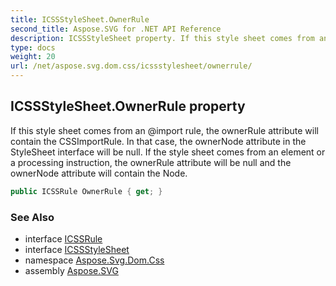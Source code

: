 ```yaml
---
title: ICSSStyleSheet.OwnerRule
second_title: Aspose.SVG for .NET API Reference
description: ICSSStyleSheet property. If this style sheet comes from an import rule the ownerRule attribute will contain the CSSImportRule. In that case the ownerNode attribute in the StyleSheet interface will be null. If the style sheet comes from an element or a processing instruction the ownerRule attribute will be null and the ownerNode attribute will contain the Node
type: docs
weight: 20
url: /net/aspose.svg.dom.css/icssstylesheet/ownerrule/
---
```

## ICSSStyleSheet.OwnerRule property

If this style sheet comes from an @import rule, the ownerRule attribute will contain the CSSImportRule. In that case, the ownerNode attribute in the StyleSheet interface will be null. If the style sheet comes from an element or a processing instruction, the ownerRule attribute will be null and the ownerNode attribute will contain the Node.

```csharp
public ICSSRule OwnerRule { get; }
```

### See Also

* interface [ICSSRule](../../icssrule/)
* interface [ICSSStyleSheet](../)
* namespace [Aspose.Svg.Dom.Css](../../../aspose.svg.dom.css/)
* assembly [Aspose.SVG](../../../)
